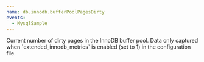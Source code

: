```yaml
---
name: db.innodb.bufferPoolPagesDirty
events:
  - MysqlSample
---
```


Current number of dirty pages in the InnoDB buffer pool. Data only captured when \`extended\_innodb\_metrics\` is enabled (set to 1) in the configuration file.